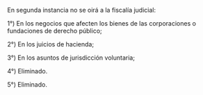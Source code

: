 En segunda instancia no se oirá a la fiscalía judicial:

1°) En los negocios que afecten los bienes de las corporaciones o fundaciones de derecho público;

2°) En los juicios de hacienda;

3°) En los asuntos de jurisdicción voluntaria;

4°) Eliminado.

5°) Eliminado.